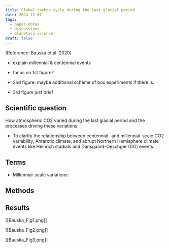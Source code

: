 ```yaml
---
title: Global carbon cycle during the last glacial period
date: 2024-12-07
tags:
  - paper-notes
  - discussions
  - planetary-science
draft: false
---
```

(Reference: Bauska et al. 2020)


- explain millennial & centennial events

- focus on 1st figure?

- 2nd figure: maybe additional scheme of box experiments if there is.

- 3rd figure just brief

## Scientific question

How atmospheric CO2 varied during the last glacial period and the processes driving these variations.
 - To clarify the relationship between centennial- and millennial-scale CO2 variability, Antarctic climate, and abrupt Northern Hemisphere climate events like Heinrich stadials and Dansgaard–Oeschger (DO) events.

## Terms
- Millennial-scale variations:

## Methods



## Results

[[Bauska_Fig1.png]]


[[Bauska_Fig2.png]]


[[Bauska_Fig3.png]]

